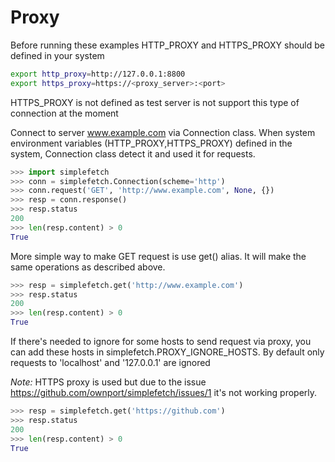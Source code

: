 # Proxy

Before running these examples HTTP_PROXY and HTTPS_PROXY should be defined in your system

```sh
export http_proxy=http://127.0.0.1:8800
export https_proxy=https://<proxy_server>:<port>
```
HTTPS_PROXY is not defined as test server is not support this type of connection at the moment

Connect to server www.example.com via Connection class. When system environment variables 
(HTTP_PROXY,HTTPS_PROXY) defined in the system, Connection class detect it and used it for requests.

```python
>>> import simplefetch
>>> conn = simplefetch.Connection(scheme='http')
>>> conn.request('GET', 'http://www.example.com', None, {})
>>> resp = conn.response()
>>> resp.status
200
>>> len(resp.content) > 0
True

```

More simple way to make GET request is use get() alias. It will make the same operations as described above.

```python
>>> resp = simplefetch.get('http://www.example.com')
>>> resp.status
200
>>> len(resp.content) > 0
True

```
If there's needed to ignore for some hosts to send request via proxy, you can add these hosts in simplefetch.PROXY_IGNORE_HOSTS.
By default only requests to 'localhost' and '127.0.0.1' are ignored

*Note:* HTTPS proxy is used but due to the issue https://github.com/ownport/simplefetch/issues/1 it's not working properly.

```python
>>> resp = simplefetch.get('https://github.com')
>>> resp.status
200
>>> len(resp.content) > 0
True

```
